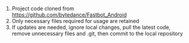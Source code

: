 1. Project code cloned from https://github.com/bytedance/Fastbot_Android
2. Only necessary files required for usage are retained
3. If updates are needed, ignore local changes, pull the latest code, remove unnecessary files and .git, then commit to the local repository
